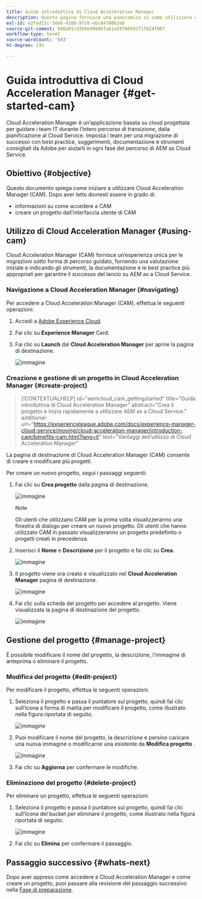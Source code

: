 ```yaml
---
title: Guida introduttiva di Cloud Acceleration Manager
description: Questa pagina fornisce una panoramica su come utilizzare e iniziare a utilizzare Cloud Acceleration Manager.
exl-id: e2fad21c-3de6-4186-97c6-ebc84780b2e8
source-git-commit: 940a01cd3b9e4804bfab1a5970699271f624f087
workflow-type: tm+mt
source-wordcount: '543'
ht-degree: 23%

---
```


# Guida introduttiva di Cloud Acceleration Manager {#get-started-cam}

Cloud Acceleration Manager è un’applicazione basata su cloud progettata per guidare i team IT durante l’intero percorso di transizione, dalla pianificazione al Cloud Service. Imposta i team per una migrazione di successo con best practice, suggerimenti, documentazione e strumenti consigliati da Adobe per aiutarti in ogni fase del percorso di AEM as Cloud Service.

## Obiettivo {#objective}

Questo documento spiega come iniziare a utilizzare Cloud Acceleration Manager (CAM). Dopo aver letto dovresti essere in grado di:

* informazioni su come accedere a CAM
* creare un progetto dall’interfaccia utente di CAM

## Utilizzo di Cloud Acceleration Manager {#using-cam}

Cloud Acceleration Manager (CAM) fornisce un’esperienza unica per le migrazioni sotto forma di percorso guidato, fornendo una valutazione iniziale e indicando gli strumenti, la documentazione e le best practice più appropriati per garantire il successo del lancio su AEM as a Cloud Service.

### Navigazione a Cloud Acceleration Manager {#navigating}

Per accedere a Cloud Acceleration Manager (CAM), effettua le seguenti operazioni:

1. Accedi a [Adobe Experience Cloud](https://experience.adobe.com).

1. Fai clic su **Experience Manager** Card.

1. Fai clic su **Launch** dal **Cloud Acceleration Manager** per aprire la pagina di destinazione.

   ![immagine](/help/journey-migration/cloud-acceleration-manager/assets/cam-1.png)

### Creazione e gestione di un progetto in Cloud Acceleration Manager {#create-project}

>[!CONTEXTUALHELP]
>id="aemcloud_cam_gettingstarted"
>title="Guida introduttiva di Cloud Acceleration Manager"
>abstract="Crea il progetto e inizia rapidamente a utilizzare AEM as a Cloud Service."
>additional-url="https://experienceleague.adobe.com/docs/experience-manager-cloud-service/moving/cloud-acceleration-manager/introduction-cam/benefits-cam.html?lang=it" text="Vantaggi dell’utilizzo di Cloud Acceleration Manager"

La pagina di destinazione di Cloud Acceleration Manager (CAM) consente di creare e modificare più progetti.

Per creare un nuovo progetto, segui i passaggi seguenti:

1. Fai clic su **Crea progetto** dalla pagina di destinazione.

   ![immagine](/help/journey-migration/cloud-acceleration-manager/assets/cam-2.png)

   >[!NOTE]
   >Gli utenti che utilizzano CAM per la prima volta visualizzeranno una finestra di dialogo per creare un nuovo progetto. Gli utenti che hanno utilizzato CAM in passato visualizzeranno un progetto predefinito o progetti creati in precedenza.

1. Inserisci il **Nome** e **Descrizione** per il progetto e fai clic su **Crea**.

   ![immagine](/help/journey-migration/cloud-acceleration-manager/assets/cam-3.png)

1. Il progetto viene ora creato e visualizzato nel **Cloud Acceleration Manager** pagina di destinazione.

   ![immagine](/help/journey-migration/cloud-acceleration-manager/assets/cam-landing.png)

1. Fai clic sulla scheda del progetto per accedere al progetto. Viene visualizzata la pagina di destinazione del progetto.

   ![immagine](/help/journey-migration/cloud-acceleration-manager/assets/cam-5.png)

## Gestione del progetto {#manage-project}

È possibile modificare il nome del progetto, la descrizione, l&#39;immagine di anteprima o eliminare il progetto.

### Modifica del progetto {#edit-project}

Per modificare il progetto, effettua le seguenti operazioni:

1. Seleziona il progetto e passa il puntatore sul progetto, quindi fai clic sull’icona a forma di matita per modificare il progetto, come illustrato nella figura riportata di seguito.

   ![immagine](/help/journey-migration/cloud-acceleration-manager/assets/cam-4.png)

1. Puoi modificare il nome del progetto, la descrizione e persino caricare una nuova immagine o modificarne una esistente da **Modifica progetto** .

   ![immagine](/help/journey-migration/cloud-acceleration-manager/assets/cam-edit.png)

1. Fai clic su **Aggiorna** per confermare le modifiche.

### Eliminazione del progetto {#delete-project}

Per eliminare un progetto, effettua le seguenti operazioni:

1. Seleziona il progetto e passa il puntatore sul progetto, quindi fai clic sull’icona del bucket per eliminare il progetto, come illustrato nella figura riportata di seguito.

   ![immagine](/help/journey-migration/cloud-acceleration-manager/assets/cam-4.png)

1. Fai clic su **Elimina** per confermare il passaggio.

## Passaggio successivo {#whats-next}

Dopo aver appreso come accedere a Cloud Acceleration Manager e come creare un progetto, puoi passare alla revisione del passaggio successivo nella [Fase di preparazione](https://experienceleague.adobe.com/docs/experience-manager-cloud-service/moving/cloud-acceleration-manager/using-cam/cam-readiness-phase.html?lang=it).
